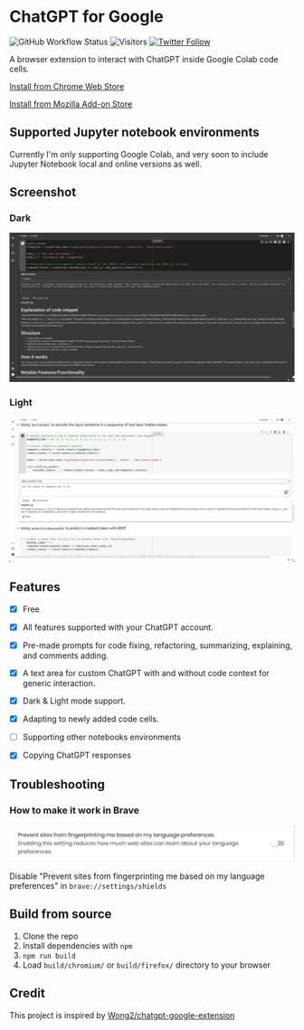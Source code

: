 # ChatGPT for Google

![GitHub Workflow Status](https://img.shields.io/github/actions/workflow/status/ali-h-kudeir/chatgpt-google-colab/pre-release-build.yml)
![Visitors](https://visitor-badge.glitch.me/badge?page_id=ali-h-kudeir.chat-gpt-google-extension&left_color=green&right_color=red)
[![Twitter Follow](https://img.shields.io/twitter/follow/ali_h_kudeir?style=social)](https://twitter.com/ali_h_kudeir)

A browser extension to interact with ChatGPT inside Google Colab code cells.

[Install from Chrome Web Store](https://chrome.google.com/webstore/detail/chatgpt-for-google-colab/dfhfeifekpgapdlhfakecbbinnnfoohh)

[Install from Mozilla Add-on Store](https://addons.mozilla.org/en-US/firefox/addon/chatgpt-for-google-colab/)

## Supported Jupyter notebook environments

Currently I'm only supporting Google Colab, and very soon to include Jupyter Notebook local and online versions as well.

## Screenshot

### Dark
![Screenshot](screenshots/extension.jpeg?raw=true)

### Light
![Screenshot](screenshots/extension-light.jpeg?raw=true)


## Features
- [x] Free
- [x] All features supported with your ChatGPT account. 
- [x] Pre-made prompts for code fixing, refactoring, summarizing, explaining, and comments adding.
- [x] A text area for custom ChatGPT with and without code context for generic interaction.
- [x] Dark & Light mode support.
- [x] Adapting to newly added code cells.
- [ ] Supporting other notebooks environments
- [x] Copying ChatGPT responses



## Troubleshooting

### How to make it work in Brave

![Screenshot](screenshots/brave.png?raw=true)

Disable "Prevent sites from fingerprinting me based on my language preferences" in `brave://settings/shields`

## Build from source

1. Clone the repo
2. Install dependencies with `npm`
3. `npm run build`
4. Load `build/chromium/` or `build/firefox/` directory to your browser

## Credit

This project is inspired by [Wong2/chatgpt-google-extension](https://github.com/wong2/chatgpt-google-extension/)
